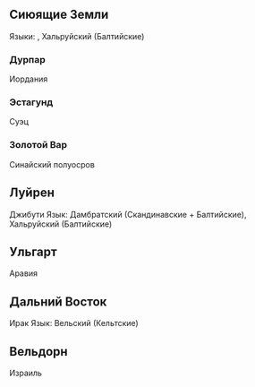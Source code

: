 ## Сиюящие Земли

Языки: , Хальруйский (Балтийские)

### Дурпар

Иордания

### Эстагунд

Суэц

### Золотой Вар

Синайский полуосров

## Луйрен

Джибути
Язык: Дамбратский (Скандинавские + Балтийские), Хальруйский (Балтийские)


## Ульгарт

Аравия

## Дальний Восток

Ирак
Язык: Вельский (Кельтские)

## Вельдорн

Израиль
